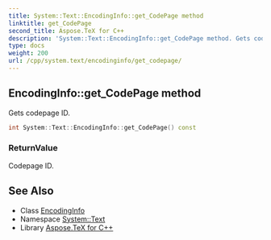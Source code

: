 ```yaml
---
title: System::Text::EncodingInfo::get_CodePage method
linktitle: get_CodePage
second_title: Aspose.TeX for C++
description: 'System::Text::EncodingInfo::get_CodePage method. Gets codepage ID in C++.'
type: docs
weight: 200
url: /cpp/system.text/encodinginfo/get_codepage/
---
```

## EncodingInfo::get_CodePage method


Gets codepage ID.

```cpp
int System::Text::EncodingInfo::get_CodePage() const
```


### ReturnValue

Codepage ID.

## See Also

* Class [EncodingInfo](../)
* Namespace [System::Text](../../)
* Library [Aspose.TeX for C++](../../../)
